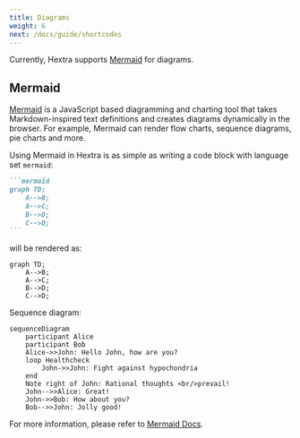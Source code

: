 ```yaml
---
title: Diagrams
weight: 6
next: /docs/guide/shortcodes
---
```


Currently, Hextra supports [Mermaid](#mermaid) for diagrams.

<!--more-->

## Mermaid

[Mermaid](https://github.com/mermaid-js/mermaid#readme) is a JavaScript based diagramming and charting tool that takes Markdown-inspired text definitions and creates diagrams dynamically in the browser. For example, Mermaid can render flow charts, sequence diagrams, pie charts and more.

Using Mermaid in Hextra is as simple as writing a code block with language set `mermaid`:

````markdown
```mermaid
graph TD;
    A-->B;
    A-->C;
    B-->D;
    C-->D;
```
````

will be rendered as:

```mermaid
graph TD;
    A-->B;
    A-->C;
    B-->D;
    C-->D;
```

Sequence diagram:

```mermaid
sequenceDiagram
    participant Alice
    participant Bob
    Alice->>John: Hello John, how are you?
    loop Healthcheck
        John->>John: Fight against hypochondria
    end
    Note right of John: Rational thoughts <br/>prevail!
    John-->>Alice: Great!
    John->>Bob: How about you?
    Bob-->>John: Jolly good!
```

For more information, please refer to [Mermaid Docs](https://mermaid-js.github.io/mermaid/#/).
